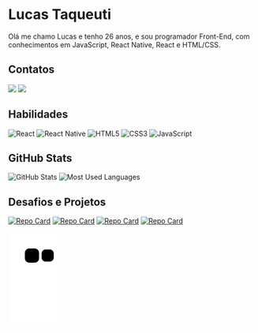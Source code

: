 # Lucas Taqueuti
 Olá me chamo Lucas e tenho 26 anos, e sou programador Front-End, com conhecimentos em JavaScript, React Native, React e HTML/CSS.

 ## Contatos


<a href = "https://www.facebook.com/lucas.taqueuti/"><img src="https://img.shields.io/badge/Facebook-%23008?style=for-the-badge&logo=facebook&logoColor=white" target="_blank"></a>
<a href="https://www.linkedin.com/in/lucas-taqueuti/" target="_blank"><img src="https://img.shields.io/badge/-LinkedIn-%230077B5?style=for-the-badge&logo=linkedin&logoColor=white" target="_blank"></a>   


## Habilidades


![React](https://img.shields.io/badge/React-3498db?style=for-the-badge&logo=react&logoColor=000000)   ![React Native](https://img.shields.io/badge/React Native-3498db?style=for-the-badge&logo=react&logoColor=000000)  ![HTML5](https://img.shields.io/badge/HTML5-E6E6E6?style=for-the-badge&logo=html5) ![CSS3](https://img.shields.io/badge/CSS3-E6E6E6?style=for-the-badge&logo=css3&logoColor=264CE4) ![JavaScript](https://img.shields.io/badge/JavaScript-000?style=for-the-badge&logo=javascript)



## GitHub Stats



![GitHub Stats](https://github-readme-stats.vercel.app/api?username=Taqueuti&show_icons=true&hide=contribs,prs&cache_seconds=86400&theme=aura)  ![Most Used Languages](https://github-readme-stats-git-masterrstaa-rickstaa.vercel.app/api/top-langs/?username=Taqueuti&layout=compact&theme=aura)




## Desafios e Projetos 


[![Repo Card]( https://github-readme-stats.vercel.app/api/pin/?username=Taqueuti&repo=Calculadora&cache_seconds=86400&theme=aura)](https://github.com/Taqueuti/Calculadora) 
[![Repo Card]( https://github-readme-stats.vercel.app/api/pin/?username=Taqueuti&repo=PedraPapelTesoura&cache_seconds=86400&theme=aura)](https://github.com/Taqueuti/PedraPapelTesoura)
[![Repo Card]( https://github-readme-stats.vercel.app/api/pin/?username=Taqueuti&repo=React-Native-Projetos&cache_seconds=86400&theme=aura)](https://github.com/React-Native-Projetos)
[![Repo Card]( https://github-readme-stats.vercel.app/api/pin/?username=Taqueuti&repo=Pot-ncia-Tech-Angular-ifood&cache_seconds=86400&theme=aura)](https://github.com/Pot-ncia-Tech-Angular-ifood)

![snake gif](https://github.com/Taqueuti/Taqueuti/blob/output/github-contribution-grid-snake.svg)







